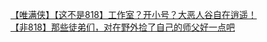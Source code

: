 [【唯满侠】【这不是818】工作室？开小号？大恶人谷自在逍遥！](http://tieba.baidu.com/p/2356371210?see_lz=1&pn=)   
[【非818】那些徒弟们，对在野外捡了自己的师父好一点吧](http://tieba.baidu.com/p/2355773876?see_lz=1&pn=)   
